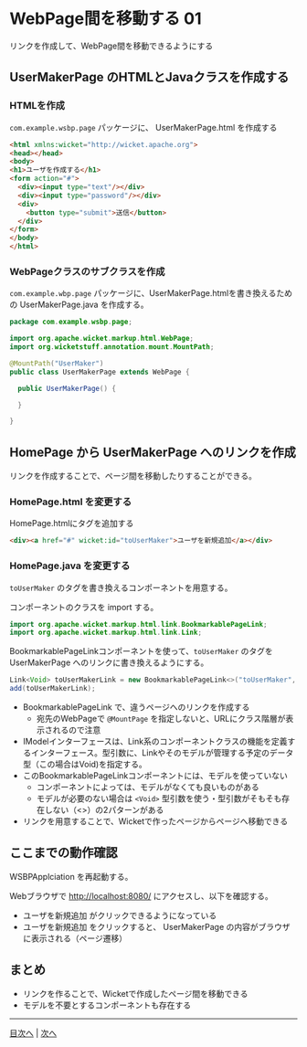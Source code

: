 # WebPage間を移動する 01

リンクを作成して、WebPage間を移動できるようにする

## UserMakerPage のHTMLとJavaクラスを作成する

### HTMLを作成

`com.example.wsbp.page` パッケージに、 UserMakerPage.html を作成する

```html
<html xmlns:wicket="http://wicket.apache.org">
<head></head>
<body>
<h1>ユーザを作成する</h1>
<form action="#">
  <div><input type="text"/></div>
  <div><input type="password"/></div>
  <div>
    <button type="submit">送信</button>
  </div>
</form>
</body>
</html>
```

### WebPageクラスのサブクラスを作成

`com.example.wbp.page` パッケージに、UserMakerPage.htmlを書き換えるための UserMakerPage.java を作成する。

```java
package com.example.wsbp.page;

import org.apache.wicket.markup.html.WebPage;
import org.wicketstuff.annotation.mount.MountPath;

@MountPath("UserMaker")
public class UserMakerPage extends WebPage {

  public UserMakerPage() {

  }

}
```

## HomePage から UserMakerPage へのリンクを作成

リンクを作成することで、ページ間を移動したりすることができる。

### HomePage.html を変更する

HomePage.htmlにタグを追加する

```html
<div><a href="#" wicket:id="toUserMaker">ユーザを新規追加</a></div>
```

### HomePage.java を変更する

`toUserMaker` のタグを書き換えるコンポーネントを用意する。

コンポーネントのクラスを import する。

```java
import org.apache.wicket.markup.html.link.BookmarkablePageLink;
import org.apache.wicket.markup.html.link.Link;
```

BookmarkablePageLinkコンポーネントを使って、`toUserMaker` のタグを UserMakerPage へのリンクに書き換えるようにする。

```java
Link<Void> toUserMakerLink = new BookmarkablePageLink<>("toUserMaker", UserMakerPage.class);
add(toUserMakerLink);
```

- BookmarkablePageLink で、違うページへのリンクを作成する
    - 宛先のWebPageで `@MountPage` を指定しないと、URLにクラス階層が表示されるので注意
- IModelインターフェースは、Link系のコンポーネントクラスの機能を定義するインターフェース。型引数に、Linkやそのモデルが管理する予定のデータ型（この場合はVoid)を指定する。
- このBookmarkablePageLinkコンポーネントには、モデルを使っていない
    - コンポーネントによっては、モデルがなくても良いものがある
    - モデルが必要のない場合は `<Void>` 型引数を使う・型引数がそもそも存在しない（<>）の2パターンがある
- リンクを用意することで、Wicketで作ったページからページへ移動できる

## ここまでの動作確認

WSBPApplciation を再起動する。

Webブラウザで [http://localhost:8080/](http://localhost:8080/) にアクセスし、以下を確認する。

- ユーザを新規追加 がクリックできるようになっている
- ユーザを新規追加 をクリックすると、 UserMakerPage の内容がブラウザに表示される（ページ遷移）

## まとめ

- リンクを作ることで、Wicketで作成したページ間を移動できる
- モデルを不要とするコンポーネントも存在する

----

[目次へ](../../README.md) | [次へ](./02.md)
